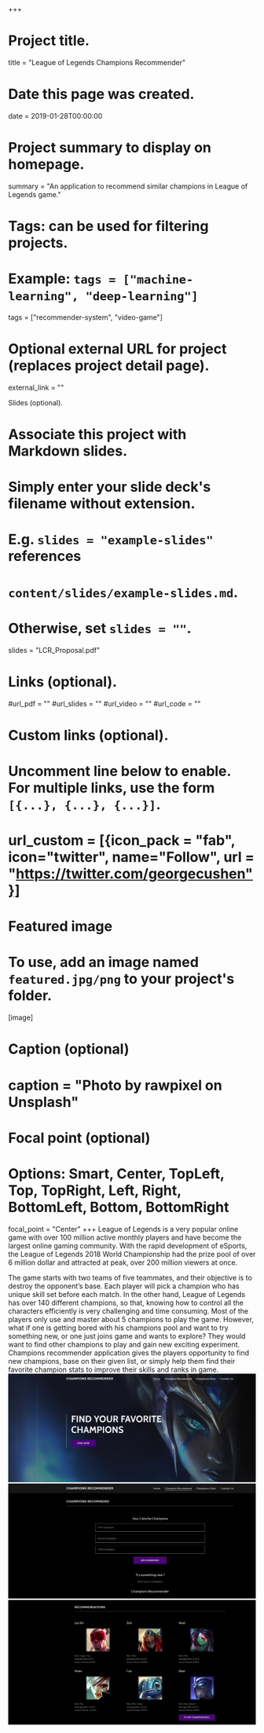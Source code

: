 +++
# Project title.
title = "League of Legends Champions Recommender"

# Date this page was created.
date = 2019-01-28T00:00:00

# Project summary to display on homepage.
summary = "An application to recommend similar champions in League of Legends game."

# Tags: can be used for filtering projects.
# Example: `tags = ["machine-learning", "deep-learning"]`
tags = ["recommender-system", "video-game"]

# Optional external URL for project (replaces project detail page).
external_link = ""

 Slides (optional).
#   Associate this project with Markdown slides.
#   Simply enter your slide deck's filename without extension.
#   E.g. `slides = "example-slides"` references
#   `content/slides/example-slides.md`.
#   Otherwise, set `slides = ""`.
slides = "LCR_Proposal.pdf"

# Links (optional).
#url_pdf = ""
#url_slides = ""
#url_video = ""
#url_code = ""

# Custom links (optional).
#   Uncomment line below to enable. For multiple links, use the form `[{...}, {...}, {...}]`.
# url_custom = [{icon_pack = "fab", icon="twitter", name="Follow", url = "https://twitter.com/georgecushen"}]

# Featured image
# To use, add an image named `featured.jpg/png` to your project's folder.
[image]
# Caption (optional)
# caption = "Photo by rawpixel on Unsplash"

  # Focal point (optional)
  # Options: Smart, Center, TopLeft, Top, TopRight, Left, Right, BottomLeft, Bottom, BottomRight
  focal_point = "Center"
+++
  League of Legends is a very popular online game with over 100 million active monthly players and have become the largest online gaming community. With the rapid development of eSports, the League of Legends 2018 World Championship had the prize pool of over 6 million dollar and attracted at peak, over 200 million viewers at once.

  The game starts with two teams of five teammates, and their objective is to destroy the opponent’s base. Each player will pick a champion who has unique skill set before each match. In the other hand, League of Legends has over 140 different champions, so that, knowing how to control all the characters efficiently is very challenging and time consuming. Most of the players only use and master about 5 champions to play the game. However, what if one is getting bored with his champions pool and want to try something new, or one just joins game and wants to explore? They would want to find other champions to play and gain new exciting experiment. Champions recommender application gives the players opportunity to find new champions, base on their given list, or simply help them find their favorite champion stats to improve their skills and ranks in game.
![Home Page](featured.png)
![Recommend Page](recommend.png)
![Result Page](result.png)
